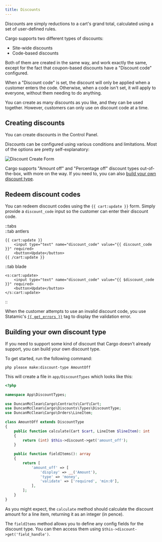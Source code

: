 ```yaml
---
title: Discounts
---
```


Discounts are simply reductions to a cart's grand total, calculated using a set of user-defined rules.

Cargo supports two different types of discounts:
* Site-wide discounts
* Code-based discounts

Both of them are created in the same way, and work exactly the same, except for the fact that coupon-based discounts have a "Discount code" configured.

When a "Discount code" is set, the discount will only be applied when a customer enters the code. Otherwise, when a code isn't set, it will apply to everyone, without them needing to do anything.

You can create as many discounts as you like, and they can be used together. However, customers can only use on discount code at a time.

## Creating discounts
You can create discounts in the Control Panel. 

Discounts can be configured using various conditions and limitations. Most of the options are pretty self-explanatory:


![Discount Create Form](/images/discount-publish-form.png)

Cargo supports "Amount off" and "Percentage off" discount types out-of-the-box, with more on the way. If you need to, you can also [build your own discount type](#building-your-own-discount-type).

## Redeem discount codes
You can redeem discount codes using the `{{ cart:update }}` form. Simply provide a `discount_code` input so the customer can enter their discount code.

::tabs  
::tab antlers  
```antlers  
{{ cart:update }}    
    <input type="text" name="discount_code" value="{{ discount_code }}" required>    
	<button>Update</button>  
{{ /cart:update }}  
```  
::tab blade  
```blade  
<s:cart:update>    
    <input type="text" name="discount_code" value="{{ $discount_code }}" required>
	<button>Update</button>  
</s:cart:update>  
```  
::

When the customer attempts to use an invalid discount code, you use Statamic's [`{{ get_errors }}`](https://statamic.dev/tags/get_errors) tag to display the validation error. 

## Building your own discount type
If you need to support some kind of discount that Cargo doesn't already support, you can build your own discount type.

To get started, run the following command:

```
php please make:discount-type AmountOff
```

This will create a file in `app/DiscountTypes` which looks like this:

```php
<?php  
  
namespace App\DiscountTypes;  
  
use DuncanMcClean\Cargo\Contracts\Cart\Cart;  
use DuncanMcClean\Cargo\Discounts\Types\DiscountType;  
use DuncanMcClean\Cargo\Orders\LineItem;  
  
class AmountOff extends DiscountType  
{  
    public function calculate(Cart $cart, LineItem $lineItem): int  
    {  
        return (int) $this->discount->get('amount_off');  
    }  
  
    public function fieldItems(): array  
    {  
        return [  
            'amount_off' => [  
                'display' => __('Amount'),  
                'type' => 'money',  
                'validate' => ['required', 'min:0'],  
            ],  
        ];  
    }  
}
```

As you might expect, the `calculate` method should calculate the discount amount for a line item, returning it as an integer (in pence).

The `fieldItems` method allows you to define any config fields for the discount type. You can then access them using `$this->discount->get('field_handle')`.